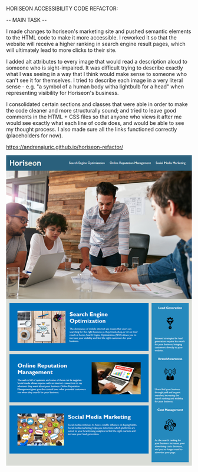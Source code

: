 HORISEON ACCESSIBILITY CODE REFACTOR:

-- MAIN TASK --

I made changes to horiseon's marketing site and pushed semantic elements to the HTML code to make it more accessible. I reworked it so that the website will receive a higher ranking in search engine result pages, which will ultimately lead to more clicks to their site.
 
I added alt attributes to every image that would read a description aloud to someone who is sight-impaired. It was difficult trying to describe exactly what I was seeing in a way that I think would make sense to someone who can't see it for themselves. I tried to describe each image in a very literal sense - e.g. "a symbol of a human body witha lightbulb for a head" when representing visibility for Horiseon's business.

I consolidated certain sections and classes that were able in order to make the code cleaner and more structurally sound; and tried to leave good comments in the HTML + CSS files so that anyone who views it after me would see exactly what each line of code does, and would be able to see my thought process. I also made sure all the links functioned correctly (placeholders for now).

https://andrenajuric.github.io/horiseon-refactor/

![image of horiseon's webpage appearance](./assets/01-html-css-git-homework-demo.png)